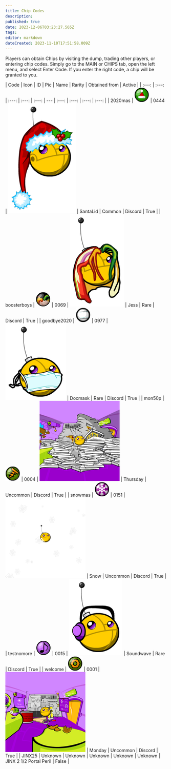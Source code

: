 ```yaml
---
title: Chip Codes
description: 
published: true
date: 2023-12-06T03:23:27.565Z
tags: 
editor: markdown
dateCreated: 2023-11-10T17:51:58.009Z
---
```


Players can obtain Chips by visiting the dump, trading other players, or entering chip codes. Simply go to the MAIN or CHIPS tab, open the left menu, and select Enter Code.  If you enter the right code, a chip will be granted to you.

| Code | Icon | ID | Pic | Name | Rarity | Obtained from | Active |
| :---: | :---: | :---: | :---: | :---: | --- | :---: | :---: | :---: | :---: |
| 2020mas | ![chip_0444_icon.png](/chips/icons/chip_0444_icon.png) | 0444 | <img alt="chip_0444.png" src="/chips/chip_0444.png" style="max-width: 250px;"> | SantaLid | Common | Discord | True |
| boosterboys | ![chip_0069_icon.png](/chips/icons/chip_0069_icon.png) | 0069 | <img alt="chip_0069.png" src="/chips/chip_0069.png" style="max-width: 250px;"> | Jess | Rare | Discord | True |
| goodbye2020 | ![chip_0977_icon.png](/chips/icons/chip_0977_icon.png) | 0977 | <img alt="chip_0977.png" src="/chips/chip_0977.png" style="max-width: 250px;"> | Docmask | Rare | Discord | True |
| mon50p | ![chip_0004_icon.png](/chips/icons/chip_0004_icon.png) | 0004 | <img alt="chip_0004.png" src="/chips/chip_0004.png" style="max-width: 250px;"> | Thursday | Uncommon | Discord | True |
| snowmas | ![chip_0151_icon.png](/chips/icons/chip_0151_icon.png) | 0151 | <img alt="chip_0151.png" src="/chips/chip_0151.png" style="max-width: 250px;"> | Snow | Uncommon | Discord | True |
| testnomore | ![chip_0015_icon.png](/chips/icons/chip_0015_icon.png) | 0015 | <img alt="chip_0015.png" src="/chips/chip_0015.png" style="max-width: 250px;"> | Soundwave | Rare | Discord | True |
| welcome | ![chip_0001_icon.png](/chips/icons/chip_0001_icon.png) | 0001 | <img alt="chip_0001.png" src="/chips/chip_0001.png" style="max-width: 250px;"> | Monday | Uncommon | Discord | True |
| JINX25 | Unknown | Unknown | Unknown | Unknown | Unknown | JINX 2 1/2 Portal Peril	| False |